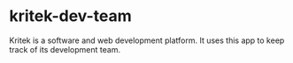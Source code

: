 # kritek-dev-team
Kritek is a software and web development  platform. It uses this app to keep track of its development team.
